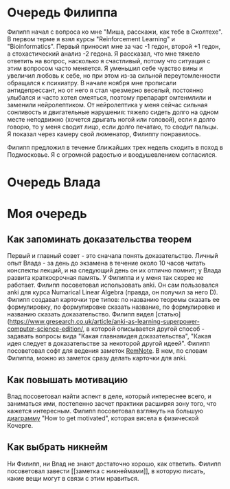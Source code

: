 # Очередь Филиппа
Филипп начал с вопроса ко мне "Миша, расскажи, как тебе в Сколтехе".
В первом терме я взял курсы "Reinforcement Learning" и "Bioinformatics". Первый приносил мне за час -1 гедон, второй +1 гедон, а стохастический анализ -2 гедона. 
Я рассказал, что мне тяжело ответить на вопрос, насколько я счастливый, потому что ситуация с этим вопросом часто меняется. Я уменьшил себе чувство вины и увеличил любовь к себе, но при этом из-за сильной переутомленности обращался к психиатру. В начале ноября мне прописали антидепрессант, но от него я стал чрезмерно веселый, постоянно улыбался и часто хотел смеяться, поэтому препарарт омтенмлили и заменили нейролептиком. От нейролептика у меня сейчас сильная сонливость и двигательные нарушения: тяжело сидеть долго на одном месте неподвижно (хочется дрыгать ногой или головой), если я долго говорю, то у меня сводит лицо, если долго печатаю, то сводит пальцы.
Я показал через камеру свой люменатор, Филиппу понравилось.

Филипп предложил в течение ближайших трех недель сходить в поход в Подмосковье. Я с огромной радостью и воодушевлением согласился.
# Очередь Влада
# Моя очередь
## Как запоминать доказательства теорем
Первый и главный совет - это сначала понять доказательство. Личный опыт Влада - за день до экзамена в течение около 10 часов читать конспекты лекций, и на следующий день он их отлично помнит; у Влада развита краткосрочная память. У Филиппа и у меня так скорее не работает. Филипп посоветовал использовать anki. Он сам пользовался anki для курса Numarical Linear Algebra (правда, он получил за него D).
Филипп создавал карточки тре типов: по названию теоремы сказать ее формулировку, по формулировке сказать название, по формулировке и названию сказать доказательство. Филипп видел [статью](https://www.gresearch.co.uk/article/anki-as-learning-superpower-computer-science-edition/, в которой описывается другой способ - задавать вопросы вида "Какая главнаяидея доказательства", "Какая идея следует в доказательстве за некоторой другой идеей". 
Филипп посоветовал софт для ведения заметок [RemNote](https://www.remnote.io/). В нем, по словам Филиппа, можно из заметок сразу делать карточки для anki.
## Как повышать мотивацию
Влад посоветовал найти аспект в деле, который интереснее всего, и заниматься ими, постепенно засчет практики расширяя зону того, что кажется интересным. Филипп посоветовал взглянуть на большую [диаграмму](https://alexvermeer.com/wp-content/uploads/howtogetmotivated-7100x5000.png) "How to get motivated", которая висела в физической Кочерге.
## Как выбрать никнейм
Ни Филипп, ни Влад не знают достаточно хорошо, как ответить. Филипп посоветовал завести [[заметка с никнеймами]], в которую писать, какие вещи могут в связи с этим нравиться.